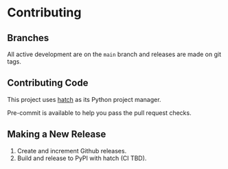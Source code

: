 # Contributing

## Branches

All active development are on the `main` branch and releases are made on git
tags.

## Contributing Code

This project uses [hatch](https://hatch.pypa.io/latest/) as its Python project
manager.

Pre-commit is available to help you pass the pull request checks.

## Making a New Release

1. Create and increment Github releases.
2. Build and release to PyPI with hatch (CI TBD).
